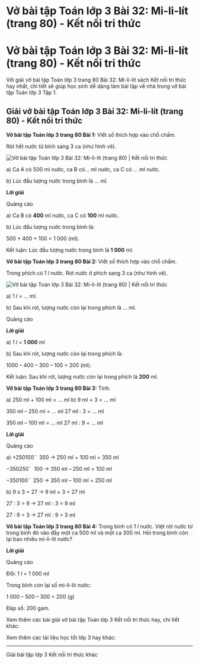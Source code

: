 # Vở bài tập Toán lớp 3 Bài 32: Mi-li-lít (trang 80) - Kết nối tri thức

# Vở bài tập Toán lớp 3 Bài 32: Mi-li-lít (trang 80) - Kết nối tri thức

Với giải vở bài tập Toán lớp 3 trang 80 Bài 32: Mi-li-lít sách Kết nối tri thức hay nhất, chi tiết sẽ giúp học sinh dễ dàng làm bài tập về nhà trong vở bài tập Toán lớp 3 Tập 1.

## Giải vở bài tập Toán lớp 3 Bài 32: Mi-li-lít (trang 80) - Kết nối tri thức

**Vở bài tập Toán lớp 3 trang 80 Bài 1:** Viết số thích hợp vào chỗ chấm.

Rót hết nước từ bình sang 3 ca (như hình vẽ).

![Vở bài tập Toán lớp 3 Bài 32: Mi-li-lít \(trang 80\) | Kết nối tri thức](https://vietjack.com/vbt-toan-3-kn/images/bai-32-mi-li-lit.PNG)

a) Ca A có 500 ml nước, ca B có… ml nước, ca C có … ml nước.

b) Lúc đầu lượng nước trong bình là … ml.

**Lời giải**

Quảng cáo

a) Ca B có **400** ml nước, ca C có **100** ml nước.

b) Lúc đầu lượng nước trong bình là: 

500 + 400 + 100 = 1 000 (ml).

Kết luận: Lúc đầu lượng nước trong bình là **1 000** ml.

**Vở bài tập Toán lớp 3 trang 80 Bài 2:** Viết số thích hợp vào chỗ chấm.

Trong phích có 1 _l_ nước. Rót nước ở phích sang 3 ca (như hình vẽ).

![Vở bài tập Toán lớp 3 Bài 32: Mi-li-lít \(trang 80\) | Kết nối tri thức](https://vietjack.com/vbt-toan-3-kn/images/bai-32-mi-li-lit-1.PNG)

a) 1 _l_ = … ml.

b) Sau khi rót, lượng nước còn lại trong phích là … ml.

Quảng cáo

**Lời giải**

a) 1 _l_ = **1 000** ml

b) Sau khi rót, lượng nước còn lại trong phích là: 

1000 – 400 – 300 – 100 = 200 (ml).

Kết luận: Sau khi rót, lượng nước còn lại trong phích là **200** ml.

**Vở bài tập Toán lớp 3 trang 80 Bài 3:** Tính.

a) 250 ml + 100 ml = … ml b) 9 ml × 3 = … ml

350 ml – 250 ml = … ml 27 ml : 3 = … ml

350 ml – 100 ml = … ml 27 ml : 9 = … ml

**Lời giải**

Quảng cáo

a) +250100¯ ​ 350 → 250 ml + 100 ml = 350 ml 

−350250¯ ​ 100 → 350 ml – 250 ml = 100 ml

−350100¯ ​ 250 → 350 ml – 100 ml = 250 ml 

b) 9 x 3 = 27 → 9 ml × 3 = 27 ml

27 : 3 = 9 → 27 ml : 3 = 9 ml

27 : 9 = 3 → 27 ml : 9 = 3 ml

**Vở bài tập Toán lớp 3 trang 80 Bài 4:** Trong bình có 1 _l_ nước. Việt rót nước từ trong bình đó vào đầy một ca 500 ml và một ca 300 ml. Hỏi trong bình còn lại bao nhiêu mi-li-lít nước?

**Lời giải**

Quảng cáo

Đổi: 1 _l_ = 1 000 ml

Trong bình còn lại số mi-li-lít nước:

1 000 – 500 – 300 = 200 (g)

Đáp số: 200 gam.

Xem thêm các bài giải vở bài tập Toán lớp 3 Kết nối tri thức hay, chi tiết khác:

Xem thêm các tài liệu học tốt lớp 3 hay khác:

* * *

Giải bài tập lớp 3 Kết nối tri thức khác
